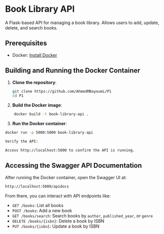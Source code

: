 # Book Library API

A Flask-based API for managing a book library. Allows users to add, update, delete, and search books.

## Prerequisites

- Docker: [Install Docker](https://docs.docker.com/get-docker/)

## Building and Running the Docker Container

1. **Clone the repository**:

   ```bash
   git clone https://github.com/AhmedMBayoumi/P1
   cd P1
   ```
2. **Build the Docker image**:
```bash
    docker build -t book-library-api .
```
3. **Run the Docker container**:
```bash
docker run -p 5000:5000 book-library-api

Verify the API:

Access http://localhost:5000 to confirm the API is running.
```

## Accessing the Swagger API Documentation

After running the Docker container, open the Swagger UI at:

```bash
http://localhost:5000/apidocs
```

From there, you can interact with API endpoints like:

- `GET /books`: List all books
- `POST /books`: Add a new book
- `GET /books/search`: Search books by `author`, `published_year`, or `genre`
- `DELETE /books/{isbn}`: Delete a book by ISBN
- `PUT /books/{isbn}`: Update a book by ISBN
